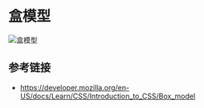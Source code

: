 # 盒模型

![盒模型](https://mdn.mozillademos.org/files/13647/box-model-standard-small.png)

## 参考链接
* https://developer.mozilla.org/en-US/docs/Learn/CSS/Introduction_to_CSS/Box_model
